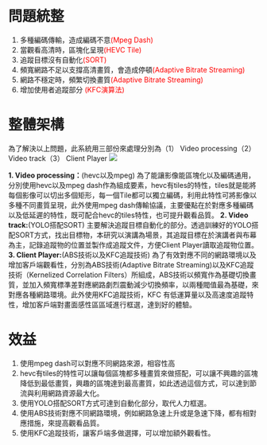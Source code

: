 # 問題統整
1. 多種編碼傳輸，造成編碼不意<font color=red>(Mpeg Dash)</font>
2. 當觀看高清時，區塊化呈現<font color=red>(HEVC Tile)</font>
3. 追蹤目標沒有自動化<font color=red>(SORT)</font>
4. 頻寬網路不足以支撐高清畫質，會造成停頓<font color=red>(Adaptive Bitrate Streaming)</font>
5. 網路不穩定時，頻繁切換畫質<font color=red>(Adaptive Bitrate Streaming)</font>
6. 增加使用者追蹤部分 <font color=red>(KFC演算法)</font>

# 整體架構
為了解決以上問題，此系統用三部份來處理分別為（1）	Video processing（2）	Video track（3）	Client Player
![](https://i.imgur.com/VW2WN34.png)

**1. Video processing：**(hevc以及mpeg)
為了能讓影像能區塊化以及編碼通用，分別使用hevc以及mpeg dash作為組成要素，hevc有tiles的特性，tiles就是能將每個影像可以切出多個矩形，每一個Tile都可以獨立編碼，利用此特性可將影像以多種不同畫質呈現，此外使用mpeg dash傳輸協議，主要優點在於對應多種編碼以及低延遲的特性，既可配合hevc的tiles特性，也可提升觀看品質。
**2. Video track:**(YOLO搭配SORT)
主要解決追蹤目標自動化的部分。透過訓練好的YOLO搭配SORT方式，找出目標物，本研究以演講為場景，其追蹤目標在於演講者與布幕為主，記錄追蹤物的位置並製作成追蹤文件，方便Client Player讀取追蹤物位置。
**3. Client Player:**(ABS技術以及KFC追蹤技術)
為了有效對應不同的網路環境以及增加客戶端觀看性，分別為ABS技術(Adaptive Bitrate Streaming)以及KFC追蹤技術（Kernelized Correlation Filters）所組成，ABS技術以頻寬作為基礎切換畫質，並加入頻寬標準差對應網路劇烈震動減少切換頻率，以兩種閥值最為基礎，來對應各種網路環境。此外使用KFC追蹤技術，KFC 有低運算量以及高速度追蹤特性，增加客戶端對畫面感性區區域進行框選，達到好的體驗。

# 效益
1. 使用mpeg dash可以對應不同網路來源，相容性高
3. hevc有tiles的特性可以讓每個區塊都多種畫質來做搭配，可以讓不興趣的區塊降低到最低畫質，興趣的區塊達到最高畫質，如此透過這個方式，可以達到節流與利用網路資源最大化。
4. 使用YOLO搭配SORT方式可達到自動化部分，取代人力框選。
5. 使用ABS技術對應不同網路環境，例如網路急速上升或是急速下降，都有相對應措施，來提高觀看品質。
6. 使用KFC追蹤技術，讓客戶端多做選擇，可以增加額外觀看性。
